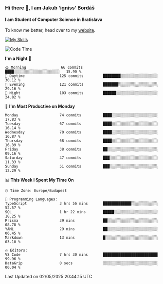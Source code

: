 ### Hi there 👋, I am Jakub 'igniss' Bordáš

#### I am Student of Computer Science in Bratislava
To know me better, head over to my [website](https://bordas.sk).

[![My Skills](https://skillicons.dev/icons?i=js,typescript,html,css,figma,svelte,vue,next,postgresql,nest,express,nodejs)](https://bordas.sk)


<!--START_SECTION:waka-->
![Code Time](http://img.shields.io/badge/Code%20Time-1%2C871%20hrs%2045%20mins-blue)

**I'm a Night 🦉** 

```text
🌞 Morning                66 commits          ████░░░░░░░░░░░░░░░░░░░░░   15.90 % 
🌆 Daytime                125 commits         ████████░░░░░░░░░░░░░░░░░   30.12 % 
🌃 Evening                121 commits         ███████░░░░░░░░░░░░░░░░░░   29.16 % 
🌙 Night                  103 commits         ██████░░░░░░░░░░░░░░░░░░░   24.82 % 
```
📅 **I'm Most Productive on Monday** 

```text
Monday                   74 commits          ████░░░░░░░░░░░░░░░░░░░░░   17.83 % 
Tuesday                  67 commits          ████░░░░░░░░░░░░░░░░░░░░░   16.14 % 
Wednesday                70 commits          ████░░░░░░░░░░░░░░░░░░░░░   16.87 % 
Thursday                 68 commits          ████░░░░░░░░░░░░░░░░░░░░░   16.39 % 
Friday                   38 commits          ██░░░░░░░░░░░░░░░░░░░░░░░   09.16 % 
Saturday                 47 commits          ███░░░░░░░░░░░░░░░░░░░░░░   11.33 % 
Sunday                   51 commits          ███░░░░░░░░░░░░░░░░░░░░░░   12.29 % 
```


📊 **This Week I Spent My Time On** 

```text
🕑︎ Time Zone: Europe/Budapest

💬 Programming Languages: 
TypeScript               3 hrs 56 mins       █████████████░░░░░░░░░░░░   52.57 % 
SQL                      1 hr 22 mins        █████░░░░░░░░░░░░░░░░░░░░   18.25 % 
Prisma                   39 mins             ██░░░░░░░░░░░░░░░░░░░░░░░   08.78 % 
YAML                     29 mins             ██░░░░░░░░░░░░░░░░░░░░░░░   06.45 % 
Markdown                 13 mins             █░░░░░░░░░░░░░░░░░░░░░░░░   03.10 % 

🔥 Editors: 
VS Code                  7 hrs 30 mins       █████████████████████████   99.96 % 
DataGrip                 0 secs              ░░░░░░░░░░░░░░░░░░░░░░░░░   00.04 % 
```


 Last Updated on 02/05/2025 20:44:15 UTC
<!--END_SECTION:waka-->
